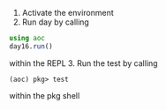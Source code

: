 1. Activate the environment
2. Run day by calling
```julia
using aoc
day16.run()
```
within the REPL
3. Run the test by calling
```
(aoc) pkg> test
```
within the pkg shell